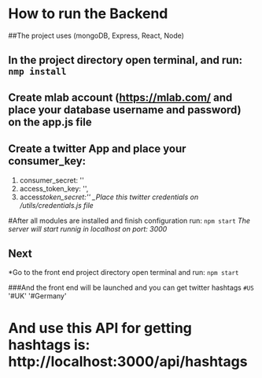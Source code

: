 # How to run the Backend

##The project uses (mongoDB, Express, React, Node)

## In the project directory open terminal, and run: `nmp install`

## Create mlab account (https://mlab.com/ and place your database username and password) on the app.js file

## Create a twitter App and place your consumer_key:

1. consumer_secret: ''
2. access_token_key: '',
3. access*token_secret:''
   \_Place this twitter credentials on /utils/credentials.js file*

#After all modules are installed and finish configuration run: `npm start`
_The server will start runnig in localhost on port: 3000_

## Next

\*Go to the front end project directory open terminal and run: `npm start`

###And the front end will be launched and you can get twitter hashtags `#US` '#UK' '#Germany'

# And use this API for getting hashtags is: http://localhost:3000/api/hashtags
